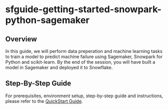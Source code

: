 # sfguide-getting-started-snowpark-python-sagemaker

## Overview

In this guide, we will perform data preperation and machine learning tasks to train a model to predict machine failure using Sagemaker, Snowpark for Python and scikit-learn. By the end of the session, you will have built a model in Sagemaker and deployed it to Snowflake.

## Step-By-Step Guide

For prerequisites, environment setup, step-by-step guide and instructions, please refer to the [QuickStart Guide](https://quickstarts.snowflake.com/).